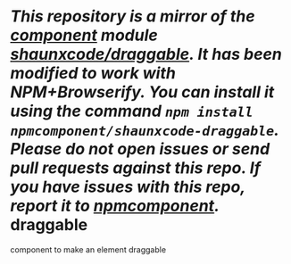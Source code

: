 *This repository is a mirror of the [component](http://component.io) module [shaunxcode/draggable](http://github.com/shaunxcode/draggable). It has been modified to work with NPM+Browserify. You can install it using the command `npm install npmcomponent/shaunxcode-draggable`. Please do not open issues or send pull requests against this repo. If you have issues with this repo, report it to [npmcomponent](https://github.com/airportyh/npmcomponent).*
draggable
=========

component to make an element draggable